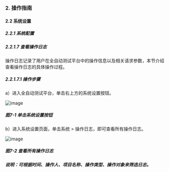 ### 2. 操作指南

#### 2.2 系统设置

##### 2.2.1 系统配置

##### 2.2.1.7 查看操作日志

操作日志记录了用户在全自动测试平台中的操作信息以及相关请求参数，本节介绍查看操作日志的具体操作过程。

##### 2.2.1.7.1 操作步骤

a）进入全自动测试平台，单击右上方的系统设置按钮。

![image](https://user-images.githubusercontent.com/79617492/184813537-8fe3596a-3332-4e21-b1a3-632230a40120.png)

##### 图7-1 单击系统设置按钮

b）进入系统设置页面，单击系统 > 操作日志，即可查看所有操作日志。

![image](https://user-images.githubusercontent.com/79617492/184813550-d178f8d9-8b9a-42b2-8961-9b14252318aa.png)

##### 图7-2 查看所有操作日志

##### 说明：可根据时间、操作人、项目名称、操作类型、操作对象来筛选日志。
